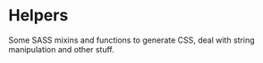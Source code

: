 # Helpers

Some SASS mixins and functions to generate CSS, deal with string manipulation and other stuff.
